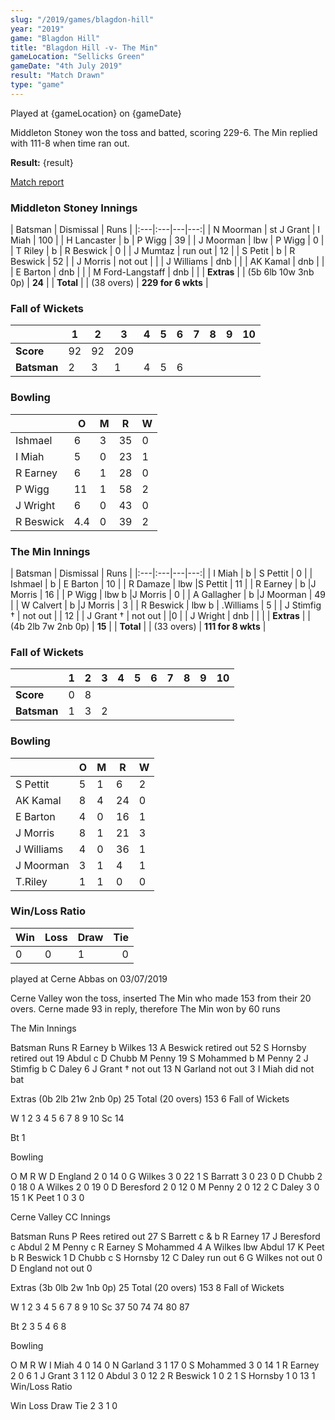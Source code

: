 ```yaml
---
slug: "/2019/games/blagdon-hill"
year: "2019"
game: "Blagdon Hill"
title: "Blagdon Hill -v- The Min"
gameLocation: "Sellicks Green"
gameDate: "4th July 2019"
result: "Match Drawn"
type: "game"
---
```


Played at {gameLocation} on {gameDate}

Middleton Stoney won the toss and batted, scoring 229-6. The Min replied with 111-8 when time ran out. 

**Result:** {result}

<a href="http://www.middletonstoneycc.co.uk/club-news/2019/mscc-vs-the-min-2019/">Match report</a>

### Middleton Stoney Innings

| Batsman | Dismissal | Runs |
|:---|:---|---|---:|
| N Moorman | st J Grant | I Miah | 100 |
| H Lancaster | b | P Wigg | 39 |
| J Moorman | lbw | P Wigg | 0 |
| T Riley | b | R Beswick | 0 |
| J Mumtaz | run out | 12 |
| S Petit | b | R Beswick | 52 |
| J Morris | not out | |
| J Williams | dnb | |
| AK Kamal | dnb | |
| E Barton | dnb | |
| M Ford-Langstaff | dnb | |
| **Extras** | | (5b 6lb 10w 3nb 0p) | **24** |
| **Total** | | (38 overs) | **229 for 6 wkts** |

### Fall of Wickets

| | 1 | 2 | 3 | 4 | 5 | 6 | 7 | 8 | 9 | 10 |
|---|---|---|---|---|---|---|---|---|---|---|
| **Score** | 92 | 92 | 209 | | | |
| **Batsman** | 2 | 3 | 1 | 4 | 5 | 6 | | |

### Bowling

| | O | M | R | W |
|---|---|---|---|---|
| Ishmael | 6 | 3 | 35 | 0 |
| I Miah | 5 | 0 | 23 | 1 |
| R Earney | 6 | 1 | 28 | 0 |
| P Wigg | 11 | 1 | 58 | 2 |
| J Wright | 6 | 0 | 43 | 0 |
| R Beswick | 4.4 | 0 | 39 | 2 |

### The Min Innings

| Batsman | Dismissal | Runs |
|:---|:---|---|---:|
| I Miah | b | S Pettit | 0 |
| Ishmael | b | E Barton | 10 |
| R Damaze | lbw |S Pettit | 11 |
| R Earney | b |J Morris | 16 |
| P Wigg | lbw b |J Morris | 0 |
| A Gallagher | b |J Moorman | 49 |
| W Calvert | b |J Morris | 3 |
| R Beswick | lbw b | .Williams | 5 |
| J Stimfig † | not out | | 12 |
| J Grant † | not out | |0 |
| J Wright | dnb | | |
| **Extras** | | (4b 2lb 7w 2nb 0p) | **15** |
| **Total** | | (33 overs) | **111 for 8 wkts** |

### Fall of Wickets

| | 1 | 2 | 3 | 4 | 5 | 6 | 7 | 8 | 9 | 10 |
|---|---|---|---|---|---|---|---|---|---|---|
| **Score** | 0 | 8 | | | | |
| **Batsman** | 1 | 3 | 2 | | | | | |

### Bowling

| | O | M | R | W |
|---|---|---|---|---|
| S Pettit |5 |1 |6 |2 |
| AK Kamal |8 |4 |24 |0 |
| E Barton |4 |0 |16 |1 |
| J Morris |8 |1 |21 |3 |
| J Williams |4 |0 |36 |1 |
| J Moorman |3 |1 |4 |1 |
| T.Riley | 1 | 1 | 0| 0 |

### Win/Loss Ratio

| Win | Loss | Draw |Tie |
|:---|:---|:---|---:|
| 0 | 0 | 1 | 0 |



played at Cerne Abbas on 03/07/2019

Cerne Valley won the toss, inserted The Min who made 153 from their 20 overs. Cerne made 93 in reply, therefore The Min won by 60 runs

The Min Innings

Batsman	Runs
R Earney	b	Wilkes	13
A Beswick	retired out	
52
S Hornsby	retired out	
19
Abdul	c D Chubb	M Penny	19
S Mohammed	b	M Penny	2
J Stimfig	b	C Daley	6
J Grant †	not out	
13
N Garland	not out	
3
I Miah	did not bat	



Extras	(0b 2lb 21w 2nb 0p)	25
Total	(20 overs)	153 6
Fall of Wickets

W	1	2	3	4	5	6	7	8	9	10
Sc	14	


Bt	1	




Bowling


O	M	R	W
D England	2	0	14	0
G Wilkes	3	0	22	1
S Barratt	3	0	23	0
D Chubb	2	0	18	0
A Wilkes	2	0	19	0
D Beresford	2	0	12	0
M Penny	2	0	12	2
C Daley	3	0	15	1
K Peet	1	0	3	0



Cerne Valley CC Innings

Batsman	Runs
P Rees	retired out	
27
S Barrett	c & b	R Earney	17
J Beresford	c	Abdul	2
M Penny	c R Earney	S Mohammed	4
A Wilkes	lbw	Abdul	17
K Peet	b	R Beswick	1
D Chubb	c	S Hornsby	12
C Daley	run out	
6
G Wilkes	not out	
0
D England	not out	
0


Extras	(3b 0lb 2w 1nb 0p)	25
Total	(20 overs)	153 8
Fall of Wickets

W	1	2	3	4	5	6	7	8	9	10
Sc	37	50	74	74	80	87	


Bt	2	3	5	4	6	8	


Bowling


O	M	R	W
I Miah	4	0	14	0
N Garland	3	1	17	0
S Mohammed	3	0	14	1
R Earney	2	0	6	1
J Grant	3	1	12	0
Abdul	3	0	12	2
R Beswick	1	0	2	1
S Hornsby	1	0	13	1
Win/Loss Ratio

Win	Loss	Draw	Tie
2	3	1	0


